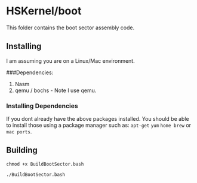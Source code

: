 # HSKernel/boot

This folder contains the boot sector assembly code.


## Installing

I am assuming you are on a Linux/Mac environment. 

###Dependencies:
1. Nasm
2. qemu / bochs - Note I use qemu.

### Installing Dependencies

If you dont already have the above packages installed. You should be able to install those using a package manager such as: `apt-get` `yum` `home brew` or `mac ports`.

## Building 

~~~~
chmod +x BuildBootSector.bash

./BuildBootSector.bash
~~~~
